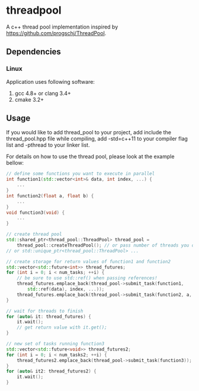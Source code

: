 # threadpool

A c++ thread pool implementation inspired by https://github.com/progschj/ThreadPool.

## Dependencies

### Linux

Application uses following software:

1. gcc 4.8+ or clang 3.4+
2. cmake 3.2+

## Usage

If you would like to add thread_pool to your project, add include the thread_pool.hpp file while compiling, add -std=c++11 to your compiler flag list and -pthread to your linker list.

For details on how to use the thread pool, please look at the example bellow:

```cpp
// define some functions you want to execute in parallel
int function1(std::vector<int>& data, int index, ...) {
    ...
}
int function2(float a, float b) {
    ...
}
void function3(void) {
    ...
}

// create thread pool
std::shared_ptr<thread_pool::ThreadPool> thread_pool =
    thread_pool::createThreadPool(); // or pass number of threads you desire
// or std::unique_ptr<thread_pool::ThreadPool> ...

// create storage for return values of function1 and function2
std::vector<std::future<int>> thread_futures;
for (int i = 0; i < num_tasks; ++i) {
    // be sure to use std::ref() when passing references!
    thread_futures.emplace_back(thread_pool->submit_task(function1,
        std::ref(data), index, ...));
    thread_futures.emplace_back(thread_pool->submit_task(function2, a, b));
}

// wait for threads to finish
for (auto& it: thread_futures) {
    it.wait();
    // get return value with it.get();
}

// new set of tasks running function3
std::vector<std::future<void>> thread_futures2;
for (int i = 0; i < num_tasks2; ++i) {
    thread_futures2.emplace_back(thread_pool->submit_task(function3));
}
for (auto& it2: thread_futures2) {
    it.wait();
}
```
